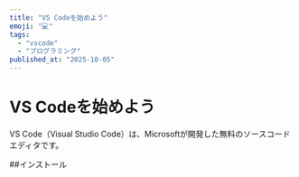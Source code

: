 ```yaml
---
title: "VS Codeを始めよう"
emoji: "💻"
tags:
  - "vscode"
  - "プログラミング"
published_at: "2025-10-05"
---
```


# VS Codeを始めよう

VS Code（Visual Studio Code）は、Microsoftが開発した無料のソースコードエディタです。

##インストール
